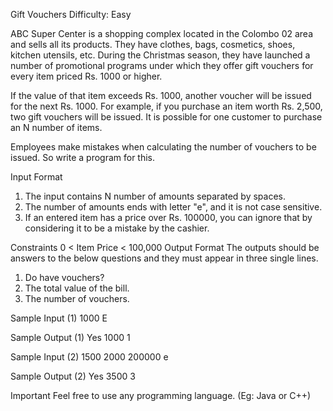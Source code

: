 Gift Vouchers
Difficulty: Easy

ABC Super Center is a shopping complex located in the Colombo 02 area and sells all its products. They have clothes, bags, cosmetics, shoes, kitchen utensils, etc. During the Christmas season, they have launched a number of promotional programs under which they offer gift vouchers for every item priced Rs. 1000 or higher. 

If the value of that item exceeds Rs. 1000, another voucher will be issued for the next Rs. 1000. For example, if you purchase an item worth Rs. 2,500, two gift vouchers will be issued. 
It is possible for one customer to purchase an N number of items.

Employees make mistakes when calculating the number of vouchers to be issued. So write a program for this.

Input Format
1) The input contains N number of amounts separated by spaces.
2) The number of amounts ends with letter "e", and it is not case sensitive.
3) If an entered item has a price over Rs. 100000, you can ignore that by considering it to be a mistake by the cashier. 

Constraints
0 < Item Price < 100,000
Output Format
The outputs should be answers to the below questions and they must appear in three single lines.
1) Do have vouchers?
2) The total value of the bill.
3) The number of vouchers.

Sample Input (1)
1000
E

Sample Output (1)
Yes
1000
1

Sample Input (2)
1500
2000
200000
e

Sample Output (2)
Yes
3500
3

Important
Feel free to use any programming language. (Eg: Java or C++)